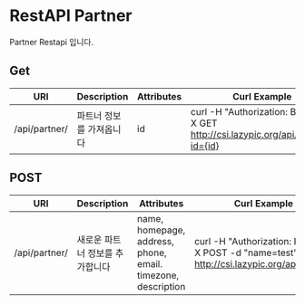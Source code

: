 # RestAPI Partner
Partner Restapi 입니다.

## Get
| URI | Description | Attributes | Curl Example |
| --- | --- | --- | --- |
|/api/partner/|파트너 정보를 가져옵니다|id|curl -H "Authorization: Basic <TOKEN>“ -X GET http://csi.lazypic.org/api/partner?id={id}

## POST
| URI | Description | Attributes | Curl Example |
| --- | --- | --- | --- |
|/api/partner/|새로운 파트너 정보를 추가합니다|name, homepage, address, phone, email. timezone, description|curl -H "Authorization: Basic <TOKEN>“ -X POST -d "name=test" http://csi.lazypic.org/api/partner
